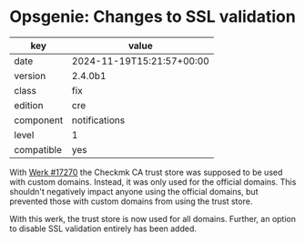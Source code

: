 [//]: # (werk v2)
# Opsgenie: Changes to SSL validation

key        | value
---------- | ---
date       | 2024-11-19T15:21:57+00:00
version    | 2.4.0b1
class      | fix
edition    | cre
component  | notifications
level      | 1
compatible | yes

With [Werk #17270](https://checkmk.com/werk/17270) the Checkmk CA trust store
was supposed to be used with custom domains. Instead, it was only used for the
official domains. This shouldn't negatively impact anyone using the official
domains, but prevented those with custom domains from using the trust store.

With this werk, the trust store is now used for all domains. Further, an option
to disable SSL validation entirely has been added.
